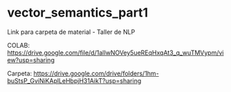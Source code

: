 # vector_semantics_part1
Link para carpeta de material - Taller de NLP

COLAB: https://drive.google.com/file/d/1alIwNOVey5ueREqHxqAt3_q_wuTMVypm/view?usp=sharing

Carpeta: https://drive.google.com/drive/folders/1hm-buStsP_GviNiKAplLeHbpjH31AikT?usp=sharing
